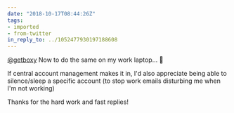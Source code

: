 ```yaml
---
date: "2018-10-17T08:44:26Z"
tags:
- imported
- from-twitter
in_reply_to: ../1052477930197188608
---
```

[@getboxy](/twitter/#/getboxy) Now to do the same on my work laptop… 😬

If central account management makes it in, I'd also appreciate being able to silence/sleep a specific account \(to stop work emails disturbing me when I'm not working\)

Thanks for the hard work and fast replies\!
